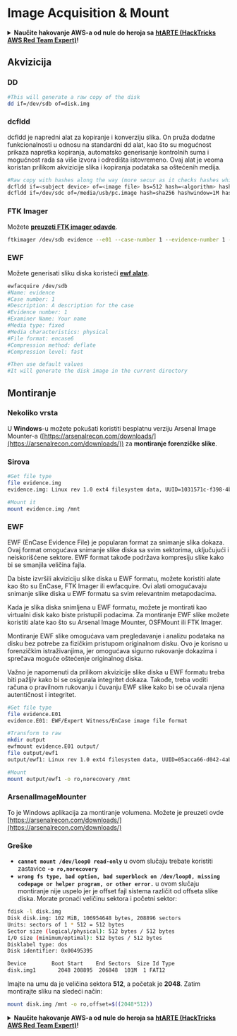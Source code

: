 # Image Acquisition & Mount

<details>

<summary><strong>Naučite hakovanje AWS-a od nule do heroja sa</strong> <a href="https://training.hacktricks.xyz/courses/arte"><strong>htARTE (HackTricks AWS Red Team Expert)</strong></a><strong>!</strong></summary>

* Da li radite u **cybersecurity kompaniji**? Želite li da vidite svoju **kompaniju reklamiranu na HackTricks-u**? Ili želite da imate pristup **najnovijoj verziji PEASS-a ili preuzmete HackTricks u PDF formatu**? Proverite [**SUBSCRIPTION PLANS**](https://github.com/sponsors/carlospolop)!
* Otkrijte [**The PEASS Family**](https://opensea.io/collection/the-peass-family), našu kolekciju ekskluzivnih [**NFT-ova**](https://opensea.io/collection/the-peass-family)
* Nabavite [**zvanični PEASS & HackTricks swag**](https://peass.creator-spring.com)
* **Pridružite se** [**💬**](https://emojipedia.org/speech-balloon/) [**Discord grupi**](https://discord.gg/hRep4RUj7f) ili [**telegram grupi**](https://t.me/peass) ili me **pratite** na **Twitter-u** 🐦[**@carlospolopm**](https://twitter.com/hacktricks\_live)**.**
* **Podelite svoje hakovanje trikove slanjem PR-ova na** [**hacktricks repo**](https://github.com/carlospolop/hacktricks) **i** [**hacktricks-cloud repo**](https://github.com/carlospolop/hacktricks-cloud).

</details>

## Akvizicija

### DD

```bash
#This will generate a raw copy of the disk
dd if=/dev/sdb of=disk.img
```

### dcfldd

dcfldd je napredni alat za kopiranje i konverziju slika. On pruža dodatne funkcionalnosti u odnosu na standardni dd alat, kao što su mogućnost prikaza napretka kopiranja, automatsko generisanje kontrolnih suma i mogućnost rada sa više izvora i odredišta istovremeno. Ovaj alat je veoma koristan prilikom akvizicije slika i kopiranja podataka sa oštećenih medija.

```bash
#Raw copy with hashes along the way (more secur as it checks hashes while it's copying the data)
dcfldd if=<subject device> of=<image file> bs=512 hash=<algorithm> hashwindow=<chunk size> hashlog=<hash file>
dcfldd if=/dev/sdc of=/media/usb/pc.image hash=sha256 hashwindow=1M hashlog=/media/usb/pc.hashes
```

### FTK Imager

Možete [**preuzeti FTK imager odavde**](https://accessdata.com/product-download/debian-and-ubuntu-x64-3-1-1).

```bash
ftkimager /dev/sdb evidence --e01 --case-number 1 --evidence-number 1 --description 'A description' --examiner 'Your name'
```

### EWF

Možete generisati sliku diska koristeći [**ewf alate**](https://github.com/libyal/libewf).

```bash
ewfacquire /dev/sdb
#Name: evidence
#Case number: 1
#Description: A description for the case
#Evidence number: 1
#Examiner Name: Your name
#Media type: fixed
#Media characteristics: physical
#File format: encase6
#Compression method: deflate
#Compression level: fast

#Then use default values
#It will generate the disk image in the current directory
```

## Montiranje

### Nekoliko vrsta

U **Windows**-u možete pokušati koristiti besplatnu verziju Arsenal Image Mounter-a ([https://arsenalrecon.com/downloads/](https://arsenalrecon.com/downloads/)) za **montiranje forenzičke slike**.

### Sirova

```bash
#Get file type
file evidence.img
evidence.img: Linux rev 1.0 ext4 filesystem data, UUID=1031571c-f398-4bfb-a414-b82b280cf299 (extents) (64bit) (large files) (huge files)

#Mount it
mount evidence.img /mnt
```

### EWF

EWF (EnCase Evidence File) je popularan format za snimanje slika dokaza. Ovaj format omogućava snimanje slike diska sa svim sektorima, uključujući i neiskorišćene sektore. EWF format takođe podržava kompresiju slike kako bi se smanjila veličina fajla.

Da biste izvršili akviziciju slike diska u EWF formatu, možete koristiti alate kao što su EnCase, FTK Imager ili ewfacquire. Ovi alati omogućavaju snimanje slike diska u EWF formatu sa svim relevantnim metapodacima.

Kada je slika diska snimljena u EWF formatu, možete je montirati kao virtualni disk kako biste pristupili podacima. Za montiranje EWF slike možete koristiti alate kao što su Arsenal Image Mounter, OSFMount ili FTK Imager.

Montiranje EWF slike omogućava vam pregledavanje i analizu podataka na disku bez potrebe za fizičkim pristupom originalnom disku. Ovo je korisno u forenzičkim istraživanjima, jer omogućava sigurno rukovanje dokazima i sprečava moguće oštećenje originalnog diska.

Važno je napomenuti da prilikom akvizicije slike diska u EWF formatu treba biti pažljiv kako bi se osigurala integritet dokaza. Takođe, treba voditi računa o pravilnom rukovanju i čuvanju EWF slike kako bi se očuvala njena autentičnost i integritet.

```bash
#Get file type
file evidence.E01
evidence.E01: EWF/Expert Witness/EnCase image file format

#Transform to raw
mkdir output
ewfmount evidence.E01 output/
file output/ewf1
output/ewf1: Linux rev 1.0 ext4 filesystem data, UUID=05acca66-d042-4ab2-9e9c-be813be09b24 (needs journal recovery) (extents) (64bit) (large files) (huge files)

#Mount
mount output/ewf1 -o ro,norecovery /mnt
```

### ArsenalImageMounter

To je Windows aplikacija za montiranje volumena. Možete je preuzeti ovde [https://arsenalrecon.com/downloads/](https://arsenalrecon.com/downloads/)

### Greške

* **`cannot mount /dev/loop0 read-only`** u ovom slučaju trebate koristiti zastavice **`-o ro,norecovery`**
* **`wrong fs type, bad option, bad superblock on /dev/loop0, missing codepage or helper program, or other error.`** u ovom slučaju montiranje nije uspelo jer je offset fajl sistema različit od offseta slike diska. Morate pronaći veličinu sektora i početni sektor:

```bash
fdisk -l disk.img
Disk disk.img: 102 MiB, 106954648 bytes, 208896 sectors
Units: sectors of 1 * 512 = 512 bytes
Sector size (logical/physical): 512 bytes / 512 bytes
I/O size (minimum/optimal): 512 bytes / 512 bytes
Disklabel type: dos
Disk identifier: 0x00495395

Device        Boot Start    End Sectors  Size Id Type
disk.img1       2048 208895  206848  101M  1 FAT12
```

Imajte na umu da je veličina sektora **512**, a početak je **2048**. Zatim montirajte sliku na sledeći način:

```bash
mount disk.img /mnt -o ro,offset=$((2048*512))
```

<details>

<summary><strong>Naučite hakovanje AWS-a od nule do heroja sa</strong> <a href="https://training.hacktricks.xyz/courses/arte"><strong>htARTE (HackTricks AWS Red Team Expert)</strong></a><strong>!</strong></summary>

* Da li radite u **cybersecurity kompaniji**? Želite li da vidite svoju **kompaniju reklamiranu na HackTricks-u**? Ili želite da imate pristup **najnovijoj verziji PEASS-a ili preuzmete HackTricks u PDF formatu**? Proverite [**SUBSCRIPTION PLANS**](https://github.com/sponsors/carlospolop)!
* Otkrijte [**The PEASS Family**](https://opensea.io/collection/the-peass-family), našu kolekciju ekskluzivnih [**NFT-ova**](https://opensea.io/collection/the-peass-family)
* Nabavite [**zvanični PEASS & HackTricks swag**](https://peass.creator-spring.com)
* **Pridružite se** [**💬**](https://emojipedia.org/speech-balloon/) [**Discord grupi**](https://discord.gg/hRep4RUj7f) ili [**telegram grupi**](https://t.me/peass) ili me **pratite** na **Twitter-u** 🐦[**@carlospolopm**](https://twitter.com/hacktricks\_live)**.**
* **Podelite svoje hakovanje trikove slanjem PR-ova na** [**hacktricks repo**](https://github.com/carlospolop/hacktricks) **i** [**hacktricks-cloud repo**](https://github.com/carlospolop/hacktricks-cloud).

</details>
